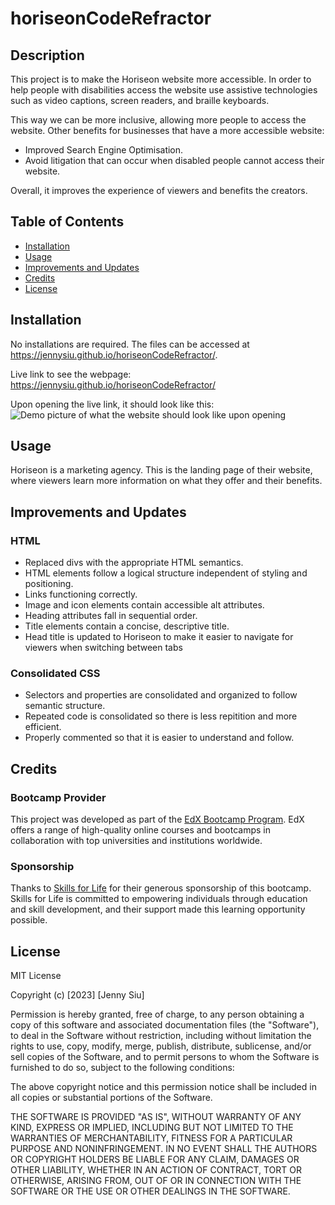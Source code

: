 # horiseonCodeRefractor

## Description

This project is to make the Horiseon website more accessible. In order to help people with disabilities access the website use assistive technologies such as video captions, screen readers, and braille keyboards. 

This way we can be more inclusive, allowing more people to access the website. Other benefits for businesses that have a more accessible website:
- Improved Search Engine Optimisation.
- Avoid litigation that can occur when disabled people cannot access their website.

Overall, it improves the experience of viewers and benefits the creators. 


## Table of Contents 

- [Installation](#installation)
- [Usage](#usage)
- [Improvements and Updates](#improvements-and-updates)
- [Credits](#credits)
- [License](#license)


## Installation

No installations are required. The files can be accessed at https://jennysiu.github.io/horiseonCodeRefractor/.


Live link to see the webpage: 
https://jennysiu.github.io/horiseonCodeRefractor/

Upon opening the live link, it should look like this:
![Demo picture of what the website should look like upon opening](../horiseonCodeRefractor/assets/images/horeseonCodeRefractorDemo.png)


## Usage

Horiseon is a marketing agency. This is the landing page of their website, where viewers learn more information on what they offer and their benefits.


## Improvements and Updates

### HTML
- Replaced divs with the appropriate HTML semantics.
- HTML elements follow a logical structure independent of styling and positioning.
- Links functioning correctly.
- Image and icon elements contain accessible alt attributes.
- Heading attributes fall in sequential order.
- Title elements contain a concise, descriptive title.
- Head title is updated to Horiseon to make it easier to navigate for viewers when switching between tabs

### Consolidated CSS
- Selectors and properties are consolidated and organized to follow semantic structure.
- Repeated code is consolidated so there is less repitition and more efficient.
- Properly commented so that it is easier to understand and follow.


## Credits

### Bootcamp Provider
This project was developed as part of the [EdX Bootcamp Program](https://www.edx.org/bootcamps). EdX offers a range of high-quality online courses and bootcamps in collaboration with top universities and institutions worldwide.

### Sponsorship
Thanks to [Skills for Life](https://www.skillsforlife.org) for their generous sponsorship of this bootcamp. Skills for Life is committed to empowering individuals through education and skill development, and their support made this learning opportunity possible.


## License

MIT License

Copyright (c) [2023] [Jenny Siu]

Permission is hereby granted, free of charge, to any person obtaining a copy
of this software and associated documentation files (the "Software"), to deal
in the Software without restriction, including without limitation the rights
to use, copy, modify, merge, publish, distribute, sublicense, and/or sell
copies of the Software, and to permit persons to whom the Software is
furnished to do so, subject to the following conditions:

The above copyright notice and this permission notice shall be included in all
copies or substantial portions of the Software.

THE SOFTWARE IS PROVIDED "AS IS", WITHOUT WARRANTY OF ANY KIND, EXPRESS OR
IMPLIED, INCLUDING BUT NOT LIMITED TO THE WARRANTIES OF MERCHANTABILITY,
FITNESS FOR A PARTICULAR PURPOSE AND NONINFRINGEMENT. IN NO EVENT SHALL THE
AUTHORS OR COPYRIGHT HOLDERS BE LIABLE FOR ANY CLAIM, DAMAGES OR OTHER
LIABILITY, WHETHER IN AN ACTION OF CONTRACT, TORT OR OTHERWISE, ARISING FROM,
OUT OF OR IN CONNECTION WITH THE SOFTWARE OR THE USE OR OTHER DEALINGS IN THE
SOFTWARE.

